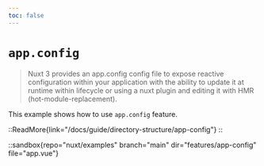 ```yaml
---
toc: false
---
```


# `app.config`

> Nuxt 3 provides an app.config config file to expose reactive configuration within your application with the ability to update it at runtime within lifecycle or using a nuxt plugin and editing it with HMR (hot-module-replacement).

This example shows how to use `app.config` feature.

::ReadMore{link="/docs/guide/directory-structure/app-config"}
::

::sandbox{repo="nuxt/examples" branch="main" dir="features/app-config" file="app.vue"}
